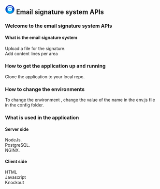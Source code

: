 
##  ![Email signature system](https://github.com/roachmanza/EmailSignature/blob/master/Api_Site/client/content/img/MailIcon32.png "Email signature system") Email signature system APIs

### Welcome to the email signature system APIs

#### What is the email signature system
Upload a file for the signature.<br/>
Add content lines per area



### How to get the application up and running
Clone the application to your local repo.<br/>


### How to change the environments
To change the environment , change the value of the name in the env.js file in the config folder.<br/>

### What is used in the application
#### Server side
NodeJs.<br/>
PostgreSQL.<br/>
NGINX.<br/>
#### Client side
HTML<br/>
Javascript<br/>
Knockout<br/>














